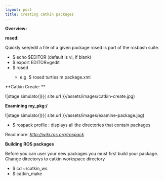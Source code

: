 ```yaml
---
layout: post
title: Creating catkin packages
---
```



**Overview:**

**rosed:**

Quickly see/edit a file of a given package rosed is part of the rosbash suite. 

- $ echo $EDITOR (default is vi, if blank)
- $ export EDITOR=gedit
- $ rosed <pkg name> <file name>
    - e.g. $ rosed turtlesim package.xml


**Catkin Create: **

![stage simulator]({{ site.url }}/assets/images/catkin-create.jpg)

**Examining my_pkg:/**

![stage simulator]({{ site.url }}/assets/images/examine-package.jpg)

- $ rospack profile : displays all the directories that contain packages

Read more: *http://wiki.ros.org/rospack*


**Building ROS packages**

Before you can user your new packages you must first build your package.
Change directorys to catkin workspace directory

- $ cd ~/catkin_ws
- $ catkin_make















